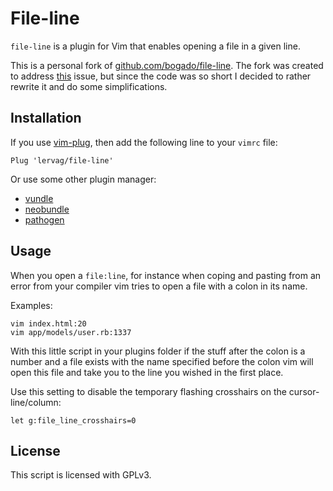 # File-line

`file-line` is a plugin for Vim that enables opening a file in a given line.

This is a personal fork of
[github.com/bogado/file-line](https://github.com/bogado/file-line).  The fork
was created to address [this](https://github.com/bogado/file-line/issues/52)
issue, but since the code was so short I decided to rather rewrite it and do
some simplifications.
 
## Installation

If you use [vim-plug](https://github.com/junegunn/vim-plug), then add the
following line to your `vimrc` file:

```vim
Plug 'lervag/file-line'
```

Or use some other plugin manager:
- [vundle](https://github.com/gmarik/vundle)
- [neobundle](https://github.com/Shougo/neobundle.vim)
- [pathogen](https://github.com/tpope/vim-pathogen)

## Usage

When you open a `file:line`, for instance when coping and pasting from an error
from your compiler vim tries to open a file with a colon in its name.

Examples:

    vim index.html:20
    vim app/models/user.rb:1337

With this little script in your plugins folder if the stuff after the colon is
a number and a file exists with the name specified before the colon vim will
open this file and take you to the line you wished in the first place. 

Use this setting to disable the temporary flashing crosshairs on the cursor-line/column:

    let g:file_line_crosshairs=0

## License

This script is licensed with GPLv3.

